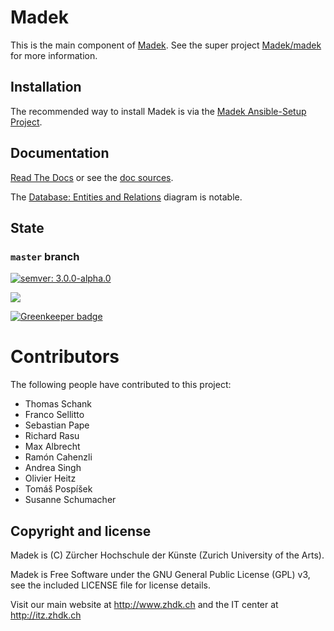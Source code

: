 # Madek

This is the main component of [Madek](https://github.com/madek). See the
super project [Madek/madek](https://github.com/Madek/madek) for more
information.


## Installation

The recommended way to install Madek is via the [Madek
Ansible-Setup Project](https://github.com/zhdk/madek-ansible-setup).


## Documentation

[Read The Docs](https://madek.readthedocs.org/)
or see the [doc sources](https://github.com/Madek/madek-documentation/tree/master/source).

The [Database: Entities and Relations][] diagram is notable.

[Database: Entities and Relations]: <https://madek.readthedocs.org/en/latest/architecture/database/entities_and_relations.svg>
[doc sources]: <https://github.com/Madek/madek-documentation/tree/master/source>

## State

### `master` branch


[![semver: 3.0.0-alpha.0](https://img.shields.io/badge/semver-3.0.0--alpha.0-orange.svg)](http://semver.org)

<a href="http://ci3.zhdk.ch/cider-ci/ui/public/Madek%20Webapp/master/Tests%20MRI-2.1,Tests%20JRuby-9000,Code%20Checks,Deploy%20to%20test/summary.html">
  <img src="http://ci3.zhdk.ch/cider-ci/ui/public/Madek%20Webapp/master/Tests%20MRI-2.1,Tests%20JRuby-9000,Code%20Checks,Code%20Checks,Deploy%20to%20test/summary.svg?respond_width_200&orientation=vertical">
  </img>
</a>


[![Greenkeeper badge](https://badges.greenkeeper.io/Madek/madek-webapp.svg)](https://greenkeeper.io/)


# Contributors

The following people have contributed to this project:

* Thomas Schank
* Franco Sellitto
* Sebastian Pape
* Richard Rasu
* Max Albrecht
* Ramón Cahenzli
* Andrea Singh
* Olivier Heitz
* Tomáš Pospíšek
* Susanne Schumacher


## Copyright and license

Madek is (C) Zürcher Hochschule der Künste (Zurich University of the Arts).

Madek is Free Software under the GNU General Public License (GPL) v3, see the included LICENSE file for license details.

Visit our main website at http://www.zhdk.ch and the IT center
at http://itz.zhdk.ch
